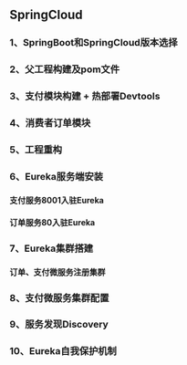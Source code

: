 ## SpringCloud
### 1、SpringBoot和SpringCloud版本选择
### 2、父工程构建及pom文件
### 3、支付模块构建 + 热部署Devtools
### 4、消费者订单模块
### 5、工程重构
### 6、Eureka服务端安装
#### 支付服务8001入驻Eureka
#### 订单服务80入驻Eureka
### 7、Eureka集群搭建
#### 订单、支付微服务注册集群
### 8、支付微服务集群配置
### 9、服务发现Discovery
### 10、Eureka自我保护机制
